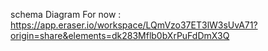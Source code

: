 schema Diagram For now  : https://app.eraser.io/workspace/LQmVzo37ET3lW3sUvA71?origin=share&elements=dk283Mflb0bXrPuFdDmX3Q

